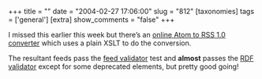 +++
title = ""
date = "2004-02-27 17:06:00"
slug = "812"
[taxonomies]
tags = ['general']
[extra]
show_comments = "false"
+++

I missed this earlier this week but there’s an [online Atom to RSS 1.0 converter](http://cavedoni.com/2004/02/rss1) which uses a plain XSLT to do the conversion.

The resultant feeds pass the [feed validator](http://feedvalidator.org/) test and **almost** passes the [RDF validator](http://www.w3.org/RDF/Validator/) except for some deprecated elements, but pretty good going!
